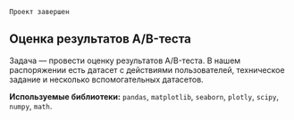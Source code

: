 `Проект завершен`

## Оценка результатов A/B-теста 
Задача — провести оценку результатов A/B-теста. В нашем распоряжении есть датасет с действиями пользователей, техническое задание и несколько вспомогательных датасетов.

**Используемые библиотеки:**  `pandas`, `matplotlib`, `seaborn`, `plotly`, `scipy`, `numpy`, `math`.
